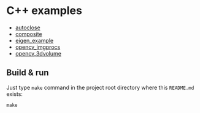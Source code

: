 # C++ examples

* [autoclose](autoclose)
* [composite](composite)
* [eigen\_example](eigen_example)
* [opencv\_imgprocs](opencv_imgprocs)
* [opencv\_3dvolume](opencv_3dvolume)

## Build & run

Just type `make` command in the project root directory where this `README.md` exists:

```
make
```
